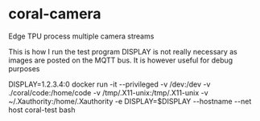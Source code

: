 # coral-camera
Edge TPU process multiple camera streams

This is how I run the test program
DISPLAY is not really necessary as images are posted
on the MQTT bus. It is however useful for debug purposes

DISPLAY=1.2.3.4:0 docker run -it --privileged -v /dev:/dev -v ./coral/code:/home/code -v /tmp/.X11-unix:/tmp/.X11-unix -v ~/.Xauthority:/home/.Xauthority -e DISPLAY=$DISPLAY --hostname <HOST> --net host coral-test bash
